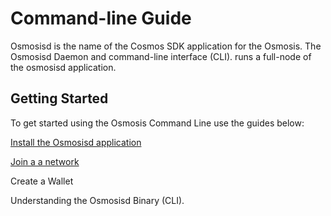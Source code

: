 # Command-line Guide

Osmosisd is the name of the Cosmos SDK application for the Osmosis. The Osmosisd Daemon and command-line interface (CLI). runs a full-node of the osmosisd application.

## Getting Started
To get started using the Osmosis Command Line use the guides below:

[Install the Osmosisd application](install)

[Join a a network](../network)

Create a Wallet

Understanding the Osmosisd Binary (CLI).
